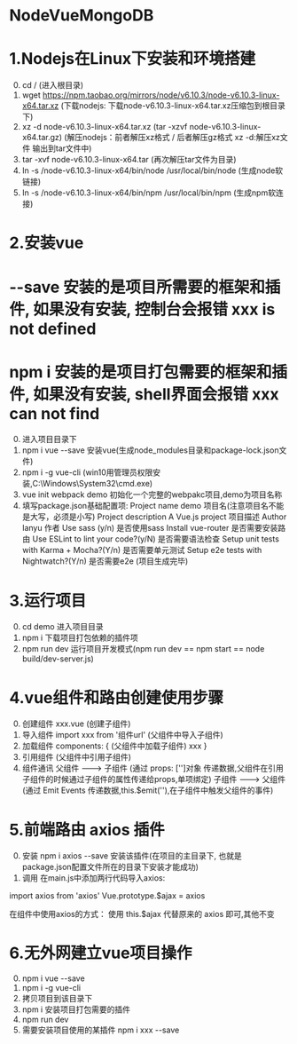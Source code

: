 # NodeVueMongoDB

# 1.Nodejs在Linux下安装和环境搭建
0) cd /																				(进入根目录)
1) wget https://npm.taobao.org/mirrors/node/v6.10.3/node-v6.10.3-linux-x64.tar.xz	(下载nodejs: 下载node-v6.10.3-linux-x64.tar.xz压缩包到根目录下)
2) xz -d node-v6.10.3-linux-x64.tar.xz (tar -xzvf node-v6.10.3-linux-x64.tar.gz)	(解压nodejs：前者解压xz格式 / 后者解压gz格式	xz -d:解压xz文件 输出到tar文件中)
3) tar -xvf node-v6.10.3-linux-x64.tar												(再次解压tar文件为目录)
4) ln -s /node-v6.10.3-linux-x64/bin/node /usr/local/bin/node						(生成node软链接)
5) ln -s /node-v6.10.3-linux-x64/bin/npm  /usr/local/bin/npm						(生成npm软连接)					
	
# 2.安装vue
# --save 安装的是项目所需要的框架和插件, 如果没有安装, 控制台会报错 xxx is not defined
# npm i  安装的是项目打包需要的框架和插件, 如果没有安装, shell界面会报错 xxx can not find 
0) 进入项目目录下
1) npm i vue --save		安装vue(生成node_modules目录和package-lock.json文件)
2) npm i -g vue-cli		(win10用管理员权限安装,‪C:\Windows\System32\cmd.exe)
3) vue init webpack demo 	初始化一个完整的webpakc项目,demo为项目名称
4) 填写package.json基础配置项:
Project name demo  项目名(注意项目名不能是大写，必须是小写)
Project description A Vue.js project    项目描述
Author  lanyu    作者
Use sass (y/n)	 是否使用sass
Install vue-router  是否需要安装路由
Use ESLint to lint your code?(y/N)  是否需要语法检查
Setup unit tests with Karma + Mocha?(Y/n)	是否需要单元测试
Setup e2e tests with Nightwatch?(Y/n)  是否需要e2e
(项目生成完毕)

# 3.运行项目
0) cd demo      	进入项目目录
1) npm i 	     	下载项目打包依赖的插件项
2) npm run dev	 	运行项目开发模式(npm run dev ==  npm start ==  node build/dev-server.js)

# 4.vue组件和路由创建使用步骤
0) 创建组件		xxx.vue						(创建子组件)
1) 导入组件		import xxx from '组件url'	(父组件中导入子组件)
2) 加载组件     components: {				(父组件中加载子组件)
					xxx
				}		
3) 引用组件		<xxx></xxx>					(父组件中引用子组件)
4) 组件通讯
	父组件 ---> 子组件 (通过 props: ['']对象 传递数据,父组件在引用子组件的时候通过子组件的属性传递给props,单项绑定)
	子组件 ---> 父组件 (通过 Emit Events 传递数据,this.$emit(''),在子组件中触发父组件的事件)
	
# 5.前端路由 axios 插件
0)	安装	npm i axios --save		安装该插件(在项目的主目录下, 也就是package.json配置文件所在的目录下安装才能成功)
1)	调用
在main.js中添加两行代码导入axios:

import axios from 'axios'
Vue.prototype.$ajax = axios
		
在组件中使用axios的方式：
	使用 this.$ajax 代替原来的 axios 即可,其他不变
	
# 6.无外网建立vue项目操作
0) npm i vue --save
1) npm i -g vue-cli
2) 拷贝项目到该目录下
3) npm i 	安装项目打包需要的插件
4) npm run dev
5) 需要安装项目使用的某插件 npm i xxx --save	




























	
